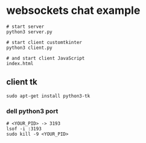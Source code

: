 # websockets chat example
```
# start server
python3 server.py

# start client customtkinter
python3 client.py

# and start client JavaScript
index.html
```

## client tk
```
sudo apt-get install python3-tk
```

### dell python3 port
```
# <YOUR_PID> -> 3193 
lsof -i :3193
sudo kill -9 <YOUR_PID>
```